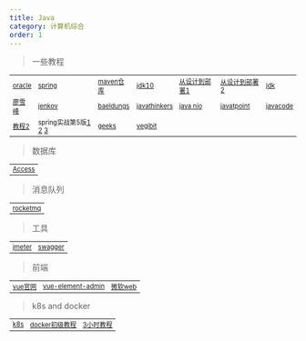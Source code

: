 ```yaml
---
title: Java
category: 计算机综合
order: 1
---
```


> 一些教程
<table width="1033" style="font-size: 0.8em;">
	<tbody>
		<tr>
			<td>
				<a href="https://docs.oracle.com/javase/tutorial/" target="_blank">oracle</a>
			</td>
			<td>
				<a href="https://spring.io/learn" target="_blank">spring</a>
			</td>
			<td>
				<a href="https://mvnrepository.com/search?q=elasticsearch" target="_blank">maven仓库</a>
			</td>
			<td>
				<a href="http://openjdk.java.net/projects/jdk/10/" target="_blank">jdk10</a>
			</td>
			<td>
				<a href="https://github.com/DocsHome/microservices" target="_blank">从设计到部署1</a>
			</td>
			<td>
				<a href="https://docshome.gitbook.io/microservices/" target="_blank">从设计到部署2</a>
			</td>
			<td>
				<a href="http://hg.openjdk.java.net/jdk" target="_blank">jdk</a>
			</td>
		</tr>
		<tr>
			<td>
				<a href="https://www.liaoxuefeng.com/" target="_blank">廖雪峰</a>
			</td>
			<td>
				<a href="https://jenkov.com/tutorials/java-nio/index.html" target="_blank">jenkov</a>
			</td>
			<td>
				<a href="https://www.baeldung.com/spring-security-vs-apache-shiro" target="_blank">baeldungs</a>
			</td>
			<td>
				<a href="http://www.javathinker.net/download.jsp" target="_blank">javathinkers</a>
			</td>
			<td>
				<a href="https://www.tutorialspoint.com/java_nio/index.htm" target="_blank">java nio</a>
			</td>
			<td>
				<a href="https://www.javatpoint.com/" target="_blank">javatpoint</a>
			</td>
			<td>
				<a href="https://www.javacodegeeks.com/category/java/enterprise-java" target="_blank">javacode</a>
			</td>
		</tr>
		<tr>
			<td>
				<a href="https://doocs.gitee.io/advanced-java/" target="_blank">教程2</a>
			</td>
			<td>
				spring实战第5版<a href="https://github.com/PotoYang/spring-in-action-v5-translate" target="_blank">1</a>
				<a href="https://github.com/habuma/spring-in-action-5-samples" target="_blank">2</a>
				<a href="https://www.manning.com/books/spring-in-action-fifth-edition#toc" target="_blank">3</a>
			</td>
			<td>
				<a href="https://www.geeksforgeeks.org/" target="_blank">geeks</a>
			</td>
			<td>
				<a href="https://vegibit.com/" target="_blank">vegibit</a>
			</td>
		</tr>
	</tbody>
</table>

> 数据库
<table width="1033" style="font-size: 0.8em;">
	<tbody>
		<tr>
			<td>
				<a href="https://learn.microsoft.com/zh-cn/office/client-developer/access/desktop-database-reference/create-table-statement-microsoft-access-sql" target="_blank">Access</a>
			</td>
		</tr>
	</tbody>
</table>

> 消息队列
<table width="1033" style="font-size: 0.8em;">
	<tbody>
		<tr>
			<td>
				<a href="https://github.com/apache/rocketmq" target="_blank">rocketmq</a>
			</td>
		</tr>
	</tbody>
</table>


> 工具
<table width="1033" style="font-size: 0.8em;">
	<tbody>
		<tr>
			<td>
				<a href="https://jmeter.apache.org/" target="_blank">jmeter</a>
			</td>
			<td>
				<a href="https://swagger.io/" target="_blank">swagger</a>
			</td>
		</tr>
	</tbody>
</table>

> 前端
<table width="1033" style="font-size: 0.8em;">
	<tbody>
		<tr>
			<td>
				<a href="https://cn.vuejs.org/" target="_blank">vue官网</a>
			</td>
			<td>
				<a href="https://panjiachen.github.io/vue-element-admin-site/zh/guide/#%E5%8A%9F%E8%83%BD" target="_blank">vue-element-admin</a>
			</td>
			<td>
				<a href="https://github.com/microsoft/Web-Dev-For-Beginners" target="_blank">微软web</a>
			</td>
		</tr>
	</tbody>
</table>


> k8s and docker
<table width="1033" style="font-size: 0.8em;">
	<tbody>
		<tr>
			<td>
				<a href="https://kubernetes.io/docs/home/" target="_blank">k8s</a>
			</td>
			<td>
				<a href="https://www.runoob.com/docker/docker-tutorial.html" target="_blank">docker初级教程</a>
			</td>
			<td>
				<a href="https://medium.com/free-code-camp/learn-kubernetes-in-under-3-hours-a-detailed-guide-to-orchestrating-containers-114ff420e882" target="_blank">3小时教程</a>
			</td>
		</tr>
	</tbody>
</table>